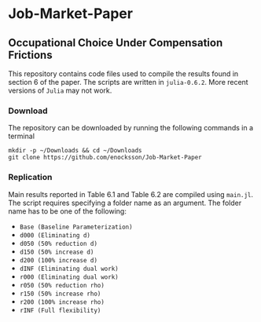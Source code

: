# Job-Market-Paper

## Occupational Choice Under Compensation Frictions

This repository contains code files used to compile the results found in section 6 of the paper. The scripts are written in `julia-0.6.2`. More recent versions of `Julia` may not work.

### Download

The repository can be downloaded by running the following commands in a terminal

```
mkdir -p ~/Downloads && cd ~/Downloads
git clone https://github.com/enocksson/Job-Market-Paper
```
### Replication

Main results reported in Table 6.1 and Table 6.2 are compiled using `main.jl`. The script requires specifying a folder name as an argument. The folder name has to be one of the following:

  - `Base (Baseline Parameterization)`
  - `d000 (Eliminating d)`
  - `d050 (50% reduction d)`
  - `d150 (50% increase d)`
  - `d200 (100% increase d)`
  - `dINF (Eliminating dual work)`
  - `r000 (Eliminating dual work)`
  - `r050 (50% reduction rho)`
  - `r150 (50% increase rho)`
  - `r200 (100% increase rho)`
  - `rINF (Full flexibility)`




